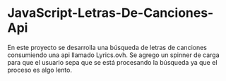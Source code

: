 # JavaScript-Letras-De-Canciones-Api
En este proyecto se desarrolla una búsqueda de letras de canciones consumiendo una api llamado Lyrics.ovh. Se agrego un spinner de carga para que el usuario sepa que se está procesando la búsqueda ya que el proceso es algo lento. 
